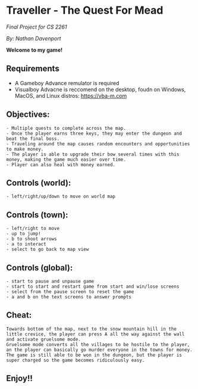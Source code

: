 # Traveller - The Quest For Mead

*Final Project for CS 2261*

*By: Nathan Davenport*


**Welcome to my game!**

## Requirements
- A Gameboy Advance remulator is required
- Visualboy Advacne is reccomend on the desktop, foudn on Windows, MacOS, and Linux distros: https://vba-m.com

## Objectives:
    - Multiple quests to complete across the map.
    - Once the player earns three keys, they may enter the dungeon and beat the final boss.
    - Traveling around the map causes random encounters and opportunities to make money.
    - The player is able to upgrade their bow several times with this money, making the game much easier over time.
    - Player can also heal with money earned.

## Controls (world): 
    - left/right/up/down to move on world map

## Controls (town):
    - left/right to move
    - up to jump!
    - b to shoot arrows
    - a to interact
    - select to go back to map view

## Controls (global):
    - start to pause and unpause game
    - start to start and restart game from start and win/lose screens
    - select from the pause screen to reset the game
    - a and b on the text screens to answer prompts

## Cheat:
    Towards bottom of the map, next to the snow mountain hill in the little crevice, the player can press A all the way against the wall and activate gruelsome mode.
    Gruelsome mode converts all the villages to be hostile to the player, an the player can basically go murder everyone in the towns for money. 
    The game is still able to be won in the dungeon, but the player is super charged so the game becomes ridiculously easy.

## Enjoy!! ##
